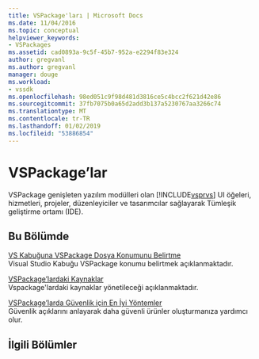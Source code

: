 ```yaml
---
title: VSPackage'ları | Microsoft Docs
ms.date: 11/04/2016
ms.topic: conceptual
helpviewer_keywords:
- VSPackages
ms.assetid: cad0893a-9c5f-45b7-952a-e2294f83e324
author: gregvanl
ms.author: gregvanl
manager: douge
ms.workload:
- vssdk
ms.openlocfilehash: 98ed051c9f98d481d3816ce5c4bcc2f621d42e86
ms.sourcegitcommit: 37fb7075b0a65d2add3b137a5230767aa3266c74
ms.translationtype: MT
ms.contentlocale: tr-TR
ms.lasthandoff: 01/02/2019
ms.locfileid: "53886854"
---
```

# <a name="vspackages"></a>VSPackage’lar
VSPackage genişleten yazılım modülleri olan [!INCLUDE[vsprvs](../../code-quality/includes/vsprvs_md.md)] UI öğeleri, hizmetleri, projeler, düzenleyiciler ve tasarımcılar sağlayarak Tümleşik geliştirme ortamı (IDE).  
  
## <a name="in-this-section"></a>Bu Bölümde  
 [VS Kabuğuna VSPackage Dosya Konumunu Belirtme](../../extensibility/internals/specifying-vspackage-file-location-to-the-vs-shell.md)  
 Visual Studio Kabuğu VSPackage konumu belirtmek açıklanmaktadır.  
  
 [VSPackage’lardaki Kaynaklar](../../extensibility/internals/resources-in-vspackages.md)  
 Vspackage'lardaki kaynaklar yönetileceği açıklanmaktadır.  
  
 [VSPackage’larda Güvenlik için En İyi Yöntemler](../../extensibility/internals/best-practices-for-security-in-vspackages.md)  
 Güvenlik açıklarını anlayarak daha güvenli ürünler oluşturmanıza yardımcı olur.  
  
## <a name="related-sections"></a>İlgili Bölümler